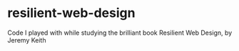 # resilient-web-design
Code I played with while studying the brilliant book Resilient Web Design, by Jeremy Keith
